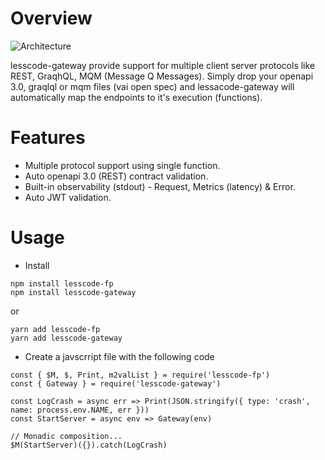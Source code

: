 # Overview
![Architecture](https://github.com/van001/lcgateway/blob/master/lcgateway.png)

lesscode-gateway provide support for multiple client server protocols like REST, GraqhQL, MQM (Message Q Messages). Simply drop your openapi 3.0, graqlql or mqm files (vai open spec) and lessacode-gateway will automatically map the endpoints to it's execution (functions). 

# Features
- Multiple protocol support using single function.
- Auto openapi 3.0 (REST) contract validation.
- Built-in observability (stdout) - Request, Metrics (latency) & Error.
- Auto JWT validation.

# Usage

- Install
```
npm install lesscode-fp 
npm install lesscode-gateway
```
or
```
yarn add lesscode-fp 
yarn add lesscode-gateway
```


- Create a javscrript file with the following code
```
const { $M, $, Print, m2valList } = require('lesscode-fp')
const { Gateway } = require('lesscode-gateway')

const LogCrash = async err => Print(JSON.stringify({ type: 'crash', name: process.env.NAME, err }))
const StartServer = async env => Gateway(env)

// Monadic composition...
$M(StartServer)({}).catch(LogCrash)

```
